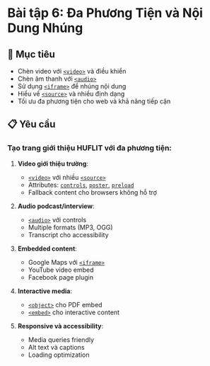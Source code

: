 # Bài tập 6: Đa Phương Tiện và Nội Dung Nhúng

## 🎯 Mục tiêu
- Chèn video với [`<video>`](https://developer.mozilla.org/en-US/docs/Web/HTML/Element/video) và điều khiển
- Chèn âm thanh với [`<audio>`](https://developer.mozilla.org/en-US/docs/Web/HTML/Element/audio)
- Sử dụng [`<iframe>`](https://developer.mozilla.org/en-US/docs/Web/HTML/Element/iframe) để nhúng nội dung
- Hiểu về [`<source>`](https://developer.mozilla.org/en-US/docs/Web/HTML/Element/source) và nhiều định dạng
- Tối ưu đa phương tiện cho web và khả năng tiếp cận

## 📋 Yêu cầu

### Tạo trang giới thiệu HUFLIT với đa phương tiện:

1. **Video giới thiệu trường**:
   - [`<video>`](https://developer.mozilla.org/en-US/docs/Web/HTML/Element/video) với nhiều [`<source>`](https://developer.mozilla.org/en-US/docs/Web/HTML/Element/source)
   - Attributes: [`controls`](https://developer.mozilla.org/en-US/docs/Web/HTML/Element/video#controls), [`poster`](https://developer.mozilla.org/en-US/docs/Web/HTML/Element/video#poster), [`preload`](https://developer.mozilla.org/en-US/docs/Web/HTML/Element/video#preload)
   - Fallback content cho browsers không hỗ trợ

2. **Audio podcast/interview**:
   - [`<audio>`](https://developer.mozilla.org/en-US/docs/Web/HTML/Element/audio) với controls
   - Multiple formats (MP3, OGG)
   - Transcript cho accessibility

3. **Embedded content**:
   - Google Maps với [`<iframe>`](https://developer.mozilla.org/en-US/docs/Web/HTML/Element/iframe)
   - YouTube video embed
   - Facebook page plugin

4. **Interactive media**:
   - [`<object>`](https://developer.mozilla.org/en-US/docs/Web/HTML/Element/object) cho PDF embed
   - [`<embed>`](https://developer.mozilla.org/en-US/docs/Web/HTML/Element/embed) cho interactive content

5. **Responsive và accessibility**:
   - Media queries friendly
   - Alt text và captions
   - Loading optimization
